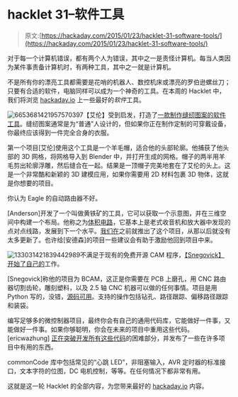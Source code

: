 # hacklet 31–软件工具

> 原文:[https://hackaday.com/2015/01/23/hacklet-31-software-tools/](https://hackaday.com/2015/01/23/hacklet-31-software-tools/)

对于每一个计算机错误，都有两个人为错误，其中之一是责怪计算机。每当人类因为某件事责备计算机时，有两种工具，其中之一就是计算机。

不是所有你的漂亮工具都需要是花哨的机器人、数控机床或漂亮的罗伯逊螺丝刀；只要有合适的软件，电脑同样可以成为一个神奇的工具。在本周的 Hacklet 中，我们将浏览 [hackaday.io](http://hackaday.io/) 上一些最好的*软件*工具。

![6653681421957570397](../Images/cf0cec8043899381cebdcec875c8db5a.png)【艾伦】受到启发，打造了[一款制作缝纫图案的软件工具](http://hackaday.io/project/4033-digital-patterns-for-sewing)。缝纫图案通常是为“普通”人设计的，但如果你正在制作定制的可穿戴设备，你最终应该得到一件完全合身的衣服。

第一个项目[艾伦]使用这个工具是一个羊毛帽，适合他的头部轮廓。他捕获了他头部的 3D 网格，将网格导入到 Blender 中，并打开生成的网格。帽子的两半用羊毛剪出轮廓浮雕，然后缝合在一起。结果是一顶帽子完美地套在了艾伦的头上。这是一个非常酷和新颖的 3D 建模应用，如果你需要用 2D 材料包裹 3D 物体，这就是你想要的项目。

你认为 Eagle 的自动路由器不好。

[Anderson]开发了一个叫做黄铁矿的工具，它可以获取一个示意图，并在三维空间中构建一个布局。他称之为[体积电路](http://hackaday.io/project/2396-volumetric-circuits)，它基本上是老式收音机和放大器中发现的点对点线路，发展到下一个水平。[我们在](http://hackaday.com/2014/09/13/volumetric-circuits/)之前就推出了这个项目，从那以后就没有太多更新了。也许给[安德森]的项目一些建议会有助于激励他回到项目中来。

![133031421839442989](../Images/fa1985179129d81813b350faf702900a.png)不满足于现有的免费开源 CAM 程序，[【Snegovick】开始了自己的](http://hackaday.io/project/3985-bcam-2d-computer-aided-manufacturing)工作。

[Snegovick]称他的项目为 BCAM，这正是你需要在 PCB 上磨孔，用 CNC 路由器切割齿轮，雕刻塑料，以及 2.5 轴 CNC 机器可以做的任何事情。项目是用 Python 写的，没错，[源码可用](https://github.com/snegovick/bcam)。支持的操作包括钻孔、路径跟踪、偏移路径跟踪和装袋。

编写足够多的微控制器项目，最终你会有自己的通用代码库，它能做好一件事，又能做好一件事。如果你够聪明，你会在未来的项目中重用这些代码。[ericwazhung] [正在突破开发所有这些代码](http://hackaday.io/project/3828-commoncode-not-exclusively-for-avrs)的困难部分，并发布了一些在许多项目中有用的东西。

commonCode 库中包括常见的“心跳 LED”，非阻塞输入，AVR 定时器的标准接口，文本字符的位图，DC 电机控制，等等。在任何情况下都非常有用。

这就是这一轮 Hacklet 的全部内容，为您带来最好的 [hackaday.io](http://hackaday.io/) 内容。